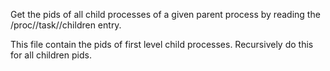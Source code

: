 Get the pids of all child processes of a given parent process <pid> by reading the /proc/<pid>/task/<tid>/children entry.

This file contain the pids of first level child processes. Recursively do this for all children pids.
